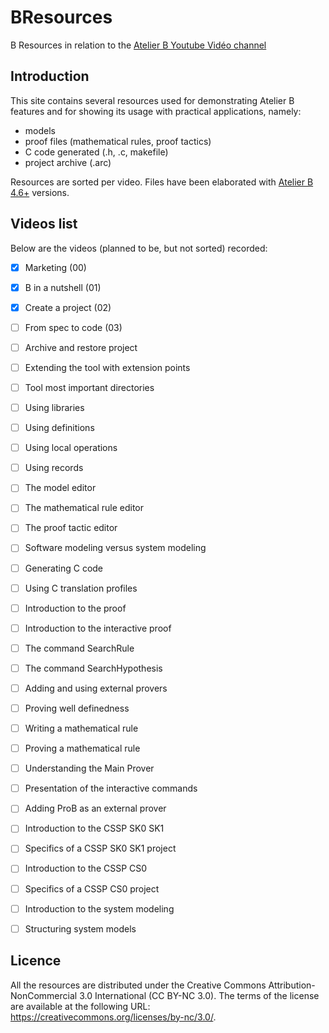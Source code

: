 # BResources

B Resources in relation to the [Atelier B Youtube Vidéo channel](https://www.youtube.com/channel/UCWoU4LVYy7Q7OYRp4D9FnOQ)

## Introduction

This site contains several resources used for demonstrating Atelier B features and for showing its usage with practical applications, namely:
* models
* proof files (mathematical rules, proof tactics)
* C code generated (.h, .c, makefile)
* project archive (.arc)

Resources are sorted per video.
Files have been elaborated with [Atelier B 4.6+](https://www.atelierb.eu/en/download/) versions. 

## Videos list

Below are the videos (planned to be, but not sorted) recorded:
- [x] Marketing (00) 
- [x] B in a nutshell (01)
- [x] Create a project (02)
- [ ] From spec to code (03)
- [ ] Archive and restore project
- [ ] Extending the tool with extension points
- [ ] Tool most important directories
- [ ] Using libraries
- [ ] Using definitions
- [ ] Using local operations
- [ ] Using records
- [ ] The model editor
- [ ] The mathematical rule editor
- [ ] The proof tactic editor
- [ ] Software modeling versus system modeling
- [ ] Generating C code
- [ ] Using C translation profiles
- [ ] Introduction to the proof
- [ ] Introduction to the interactive proof
- [ ] The command SearchRule
- [ ] The command SearchHypothesis
- [ ] Adding and using external provers
- [ ] Proving well definedness
- [ ] Writing a mathematical rule
- [ ] Proving a mathematical rule
- [ ] Understanding the Main Prover
- [ ] Presentation of the interactive commands
- [ ] Adding ProB as an external prover
- [ ] Introduction to the CSSP SK0 SK1
- [ ] Specifics of a CSSP SK0 SK1 project
- [ ] Introduction to the CSSP CS0
- [ ] Specifics of a CSSP CS0 project
- [ ] Introduction to the system modeling
- [ ] Structuring system models


## Licence

All the resources are distributed under the Creative Commons Attribution-NonCommercial 3.0 International (CC BY-NC 3.0). The terms of the license are available at the following URL: https://creativecommons.org/licenses/by-nc/3.0/.

